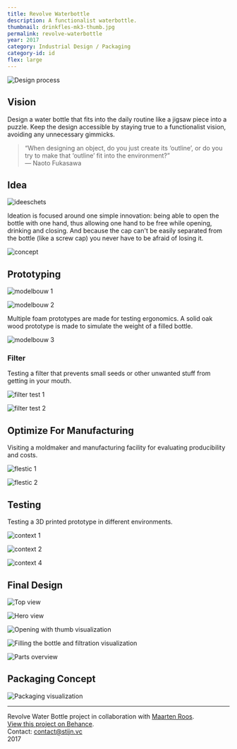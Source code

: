 ```yaml
---
title: Revolve Waterbottle
description: A functionalist waterbottle.
thumbnail: drinkfles-mk3-thumb.jpg
permalink: revolve-waterbottle
year: 2017
category: Industrial Design / Packaging
category-id: id
flex: large
---
```



![Design process](/img/portfolio/drinkfles-2/evolution-min.jpg)

## Vision

Design a water bottle that fits into the daily routine like a jigsaw piece into a puzzle. Keep the design accessible by staying true to a functionalist vision, avoiding any unnecessary gimmicks.

>“When designing an object, do you just create its ‘outline’, or do you try to make that ‘outline’ fit into the environment?”<br>
>— Naoto Fukasawa

## Idea

![ideeschets](/img/portfolio/drinkfles_schets.png)

Ideation is focused around one simple innovation: being able to open the bottle with one hand, thus allowing one hand to be free while opening, drinking and closing. And because the cap can't be easily separated from the bottle (like a screw cap) you never have to be afraid of losing it.

![concept](/img/portfolio/drinkfles_opening_concept.jpg)

## Prototyping

![modelbouw 1](/img/portfolio/drinkfles_modelbouw_01.jpg)

![modelbouw 2](/img/portfolio/drinkfles_modelbouw_02.jpg)

Multiple foam prototypes are made for testing ergonomics. A solid oak wood prototype is made to simulate the weight of a filled bottle.

![modelbouw 3](/img/portfolio/drinkfles_modelbouw_03.png)

### Filter

Testing a filter that prevents small seeds or other unwanted stuff from getting in your mouth.

![filter test 1](/img/portfolio/drinkfles_filtertest_01.jpg)

![filter test 2](/img/portfolio/drinkfles_filtertest_02.jpg)

## Optimize For Manufacturing

Visiting a moldmaker and manufacturing facility for evaluating producibility and costs.

![flestic 1](/img/portfolio/drinkfles_flestic_01.jpg)

![flestic 2](/img/portfolio/drinkfles_flestic_02.png)

## Testing

Testing a 3D printed prototype in different environments.

![context 1](/img/portfolio/drinkfles_context_01.jpg)

![context 2](/img/portfolio/drinkfles_context_02.jpg)

![context 4](/img/portfolio/drinkfles_context_04.jpg)

## Final Design

![Top view](/img/portfolio/drinkfles-2/icon-min.jpg)

![Hero view](/img/portfolio/drinkfles-2/hero-min.jpg)

![Opening with thumb visualization](/img/portfolio/drinkfles-2/opening-min.jpg)

![Filling the bottle and filtration visualization](/img/portfolio/drinkfles-2/filling-min.jpg)

![Parts overview](/img/portfolio/drinkfles-2/parts-min.jpg)

## Packaging Concept

![Packaging visualization](/img/portfolio/drinkfles-2/packaging-min.jpg)

---

Revolve Water Bottle project in collaboration with [Maarten Roos](https://www.linkedin.com/in/maarten-roos-345084134/).<br>
[View this project on Behance](https://www.behance.net/gallery/58708521/Revolve-Waterbottle).<br>
Contact: [contact@stijn.vc](mailto:contact@stijn.vc)<br>
2017
